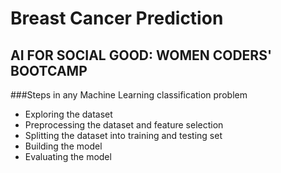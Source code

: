 # Breast Cancer Prediction

## AI FOR SOCIAL GOOD: WOMEN CODERS' BOOTCAMP

###Steps in any Machine Learning classification problem
- Exploring the dataset
- Preprocessing the dataset and feature selection
- Splitting the dataset into training and testing set
- Building the model
- Evaluating the model